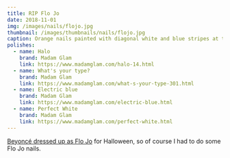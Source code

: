 ```yaml
---
title: RIP Flo Jo
date: 2018-11-01
img: /images/nails/flojo.jpg
thumbnail: /images/thumbnails/nails/flojo.jpg
caption: Orange nails painted with diagonal white and blue stripes at the tip, reminiscent of one of Florence Griffith Joyner's signature nail designs
polishes:
  - name: Halo
    brand: Madam Glam
    link: https://www.madamglam.com/halo-14.html
  - name: What's your type?
    brand: Madam Glam
    link: https://www.madamglam.com/what-s-your-type-301.html
  - name: Electric blue
    brand: Madam Glam
    link: https://www.madamglam.com/electric-blue.html
  - name: Perfect White
    brand: Madam Glam
    link: https://www.madamglam.com/perfect-white.html
---
```


[Beyoncé dressed up as Flo Jo](https://www.instagram.com/p/Bpocve8FEtw/) for Halloween, so of course I had to do some Flo Jo nails.
